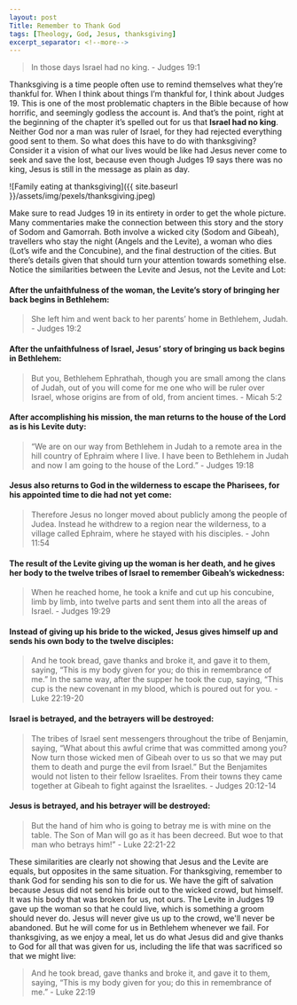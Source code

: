 ```yaml
---
layout: post
Title: Remember to Thank God
tags: [Theology, God, Jesus, thanksgiving]
excerpt_separator: <!--more-->
---
```


> In those days Israel had no king. - Judges 19:1

Thanksgiving is a time people often use to remind themselves what they’re thankful for. When I think about things I’m thankful for, I think about Judges 19. This is one of the most problematic chapters in the Bible because of how horrific, and seemingly godless the account is. And that’s the point, right at the beginning of the chapter it’s spelled out for us that **Israel had no king**. Neither God nor a man was ruler of Israel, for they had rejected everything good sent to them. So what does this have to do with thanksgiving? Consider it a vision of what our lives would be like had Jesus never come to seek and save the lost, because even though Judges 19 says there was no king, Jesus is still in the message as plain as day.

<!--more-->

![Family eating at thanksgiving]({{ site.baseurl }}/assets/img/pexels/thanksgiving.jpeg)

Make sure to read Judges 19 in its entirety in order to get the whole picture. Many commentaries make the connection between this story and the story of Sodom and Gamorrah. Both involve a wicked city (Sodom and Gibeah), travellers who stay the night (Angels and the Levite), a woman who dies (Lot’s wife and the Concubine), and the final destruction of the cities. But there’s details given that should turn your attention towards something else. Notice the similarities between the Levite and Jesus, not the Levite and Lot:

#### After the unfaithfulness of the woman, the Levite’s story of bringing her back begins in Bethlehem:
> She left him and went back to her parents’ home in Bethlehem, Judah. - Judges 19:2

#### After the unfaithfulness of Israel, Jesus’ story of bringing us back begins in Bethlehem:
> But you, Bethlehem Ephrathah, though you are small among the clans of Judah, out of you will come for me one who will be ruler over Israel, whose origins are from of old, from ancient times. - Micah 5:2

#### After accomplishing his mission, the man returns to the house of the Lord as is his Levite duty:
> “We are on our way from Bethlehem in Judah to a remote area in the hill country of Ephraim where I live. I have been to Bethlehem in Judah and now I am going to the house of the Lord.” - Judges 19:18

#### Jesus also returns to God in the wilderness to escape the Pharisees, for his appointed time to die had not yet come:
> Therefore Jesus no longer moved about publicly among the people of Judea. Instead he withdrew to a region near the wilderness, to a village called Ephraim, where he stayed with his disciples. - John 11:54

#### The result of the Levite giving up the woman is her death, and he gives her body to the twelve tribes of Israel to remember Gibeah’s wickedness:
> When he reached home, he took a knife and cut up his concubine, limb by limb, into twelve parts and sent them into all the areas of Israel. - Judges 19:29

#### Instead of giving up his bride to the wicked, Jesus gives himself up and sends his own body to the twelve disciples:
> And he took bread, gave thanks and broke it, and gave it to them, saying, “This is my body given for you; do this in remembrance of me.” In the same way, after the supper he took the cup, saying, “This cup is the new covenant in my blood, which is poured out for you. - Luke 22:19-20

#### Israel is betrayed, and the betrayers will be destroyed:
> The tribes of Israel sent messengers throughout the tribe of Benjamin, saying, “What about this awful crime that was committed among you? Now turn those wicked men of Gibeah over to us so that we may put them to death and purge the evil from Israel.” But the Benjamites would not listen to their fellow Israelites. From their towns they came together at Gibeah to fight against the Israelites. - Judges 20:12-14

#### Jesus is betrayed, and his betrayer will be destroyed:
> But the hand of him who is going to betray me is with mine on the table. The Son of Man will go as it has been decreed. But woe to that man who betrays him!” - Luke 22:21-22

These similarities are clearly not showing that Jesus and the Levite are equals, but opposites in the same situation. For thanksgiving, remember to thank God for sending his son to die for us. We have the gift of salvation because Jesus did not send his bride out to the wicked crowd, but himself. It was his body that was broken for us, not ours. The Levite in Judges 19 gave up the woman so that he could live, which is something a groom should never do. Jesus will never give us up to the crowd, we'll never be abandoned. But he will come for us in Bethlehem whenever we fail. For thanksgiving, as we enjoy a meal, let us do what Jesus did and give thanks to God for all that was given for us, including the life that was sacrificed so that we might live:

> And he took bread, gave thanks and broke it, and gave it to them, saying, “This is my body given for you; do this in remembrance of me.” - Luke 22:19
